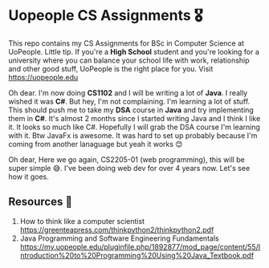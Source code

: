 # Uopeople CS Assignments 🎖️

This repo contains my CS Assignments for BSc in Computer Science at UoPeople. Little tip. If you're a **High School** student and you're looking for a university where you can balance your school life with work, relationship and other good stuff, UoPeople is the right place for you. Visit <https://uopeople.edu>

Oh dear. I'm now doing **CS1102** and I will be writing a lot of **Java**. I really wished it was **C#**. But hey, I'm not complaining. I'm learning a lot of stuff. This should push me to take my **DSA** course in **Java** and try implementing them in **C#**. It's almost 2 months since I started writing Java and I think I like it. It looks so much like C#. Hopefully I will grab the DSA course I'm learning with it. Btw JavaFx is awesome. It was hard to set up probably because I'm coming from another lanaguage but yeah it works :blush:

Oh dear, Here we go again, CS2205-01 (web programming), this will be super simple 😅. I've been doing web dev for over 4 years now. Let's see how it goes.

## Resources 👜

1. How to think like a computer scientist <https://greenteapress.com/thinkpython2/thinkpython2.pdf>
2. Java Programming and Software Engineering Fundamentals <https://my.uopeople.edu/pluginfile.php/1892877/mod_page/content/55/Introduction%20to%20Programming%20Using%20Java_Textbook.pdf>
